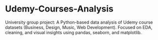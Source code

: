 # Udemy-Courses-Analysis
University group project: A Python-based data analysis of Udemy course datasets (Business, Design, Music, Web Development). Focused on EDA, cleaning, and visual insights using pandas, seaborn, and matplotlib.
